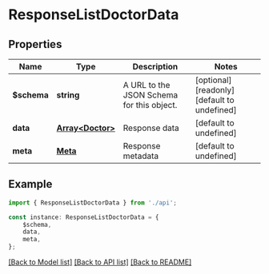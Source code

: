 # ResponseListDoctorData


## Properties

Name | Type | Description | Notes
------------ | ------------- | ------------- | -------------
**$schema** | **string** | A URL to the JSON Schema for this object. | [optional] [readonly] [default to undefined]
**data** | [**Array&lt;Doctor&gt;**](Doctor.md) | Response data | [default to undefined]
**meta** | [**Meta**](Meta.md) | Response metadata | [default to undefined]

## Example

```typescript
import { ResponseListDoctorData } from './api';

const instance: ResponseListDoctorData = {
    $schema,
    data,
    meta,
};
```

[[Back to Model list]](../README.md#documentation-for-models) [[Back to API list]](../README.md#documentation-for-api-endpoints) [[Back to README]](../README.md)
